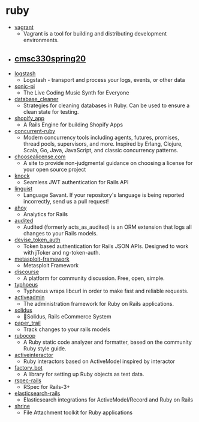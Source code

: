 # ruby
- [vagrant](https://github.com/hashicorp/vagrant)
  - Vagrant is a tool for building and distributing development environments.
- [cmsc330spring20](https://github.com/anwarmamat/cmsc330spring20)
  - 
- [logstash](https://github.com/elastic/logstash)
  - Logstash - transport and process your logs, events, or other data
- [sonic-pi](https://github.com/samaaron/sonic-pi)
  - The Live Coding Music Synth for Everyone
- [database_cleaner](https://github.com/DatabaseCleaner/database_cleaner)
  - Strategies for cleaning databases in Ruby. Can be used to ensure a clean state for testing.
- [shopify_app](https://github.com/Shopify/shopify_app)
  - A Rails Engine for building Shopify Apps
- [concurrent-ruby](https://github.com/ruby-concurrency/concurrent-ruby)
  - Modern concurrency tools including agents, futures, promises, thread pools, supervisors, and more. Inspired by Erlang, Clojure, Scala, Go, Java, JavaScript, and classic concurrency patterns.
- [choosealicense.com](https://github.com/github/choosealicense.com)
  - A site to provide non-judgmental guidance on choosing a license for your open source project
- [knock](https://github.com/nsarno/knock)
  - Seamless JWT authentication for Rails API
- [linguist](https://github.com/github/linguist)
  - Language Savant. If your repository's language is being reported incorrectly, send us a pull request!
- [ahoy](https://github.com/ankane/ahoy)
  - Analytics for Rails
- [audited](https://github.com/collectiveidea/audited)
  - Audited (formerly acts_as_audited) is an ORM extension that logs all changes to your Rails models.
- [devise_token_auth](https://github.com/lynndylanhurley/devise_token_auth)
  - Token based authentication for Rails JSON APIs. Designed to work with jToker and ng-token-auth.
- [metasploit-framework](https://github.com/rapid7/metasploit-framework)
  - Metasploit Framework
- [discourse](https://github.com/discourse/discourse)
  - A platform for community discussion. Free, open, simple.
- [typhoeus](https://github.com/typhoeus/typhoeus)
  - Typhoeus wraps libcurl in order to make fast and reliable requests.
- [activeadmin](https://github.com/activeadmin/activeadmin)
  - The administration framework for Ruby on Rails applications.
- [solidus](https://github.com/solidusio/solidus)
  - 🛒Solidus, Rails eCommerce System
- [paper_trail](https://github.com/paper-trail-gem/paper_trail)
  - Track changes to your rails models
- [rubocop](https://github.com/rubocop-hq/rubocop)
  - A Ruby static code analyzer and formatter, based on the community Ruby style guide.
- [activeinteractor](https://github.com/aaronmallen/activeinteractor)
  - Ruby interactors based on ActiveModel inspired by interactor
- [factory_bot](https://github.com/thoughtbot/factory_bot)
  - A library for setting up Ruby objects as test data.
- [rspec-rails](https://github.com/rspec/rspec-rails)
  - RSpec for Rails-3+
- [elasticsearch-rails](https://github.com/elastic/elasticsearch-rails)
  - Elasticsearch integrations for ActiveModel/Record and Ruby on Rails
- [shrine](https://github.com/shrinerb/shrine)
  - File Attachment toolkit for Ruby applications
